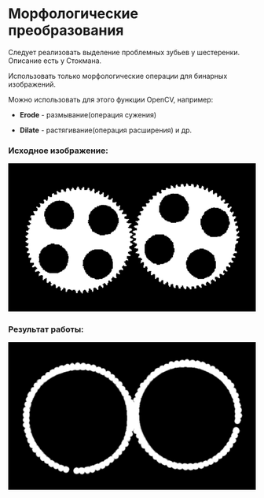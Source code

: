 # Морфологические преобразования

Следует реализовать выделение проблемных зубьев у шестеренки.
Описание есть у Стокмана.

Использовать только морфологические операции для бинарных изображений.

Можно использовать для этого функции OpenCV, например:

* **Erode** - размывание(операция сужения) 

* **Dilate** - растягивание(операция расширения) и др.

### Исходное изображение:

![Исходное изображение](/3%20Morphological%20transformations/1.png "Исходное изображение")

### Результат работы:

![Результат работы](/3%20Morphological%20transformations/rez.png "Результат работы")
